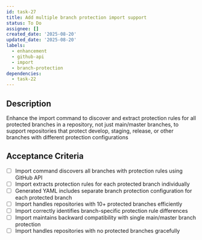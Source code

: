 ```yaml
---
id: task-27
title: Add multiple branch protection import support
status: To Do
assignee: []
created_date: '2025-08-20'
updated_date: '2025-08-20'
labels:
  - enhancement
  - github-api
  - import
  - branch-protection
dependencies:
  - task-22
---
```


## Description

Enhance the import command to discover and extract protection rules for all protected branches in a repository, not just main/master branches, to support repositories that protect develop, staging, release, or other branches with different protection configurations

## Acceptance Criteria
<!-- AC:BEGIN -->
- [ ] Import command discovers all branches with protection rules using GitHub API
- [ ] Import extracts protection rules for each protected branch individually
- [ ] Generated YAML includes separate branch protection configuration for each protected branch
- [ ] Import handles repositories with 10+ protected branches efficiently
- [ ] Import correctly identifies branch-specific protection rule differences
- [ ] Import maintains backward compatibility with single main/master branch protection
- [ ] Import handles repositories with no protected branches gracefully
<!-- AC:END -->
